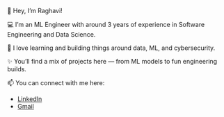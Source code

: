 👋 Hey, I’m Raghavi!

💻 I’m an ML Engineer with around 3 years of experience in Software Engineering and Data Science.

🌱 I love learning and building things around data, ML, and cybersecurity.

✨ You’ll find a mix of projects here — from ML models to fun engineering builds.

📫 You can connect with me here:  
- [LinkedIn](https://www.linkedin.com/in/raghavi-devalla/)  
- [Gmail](mailto:raghavi.devalla27@gmail.com)


<!---
Raghavi20/Raghavi20 is a ✨ special ✨ repository because its `README.md` (this file) appears on your GitHub profile.
You can click the Preview link to take a look at your changes.
--->
